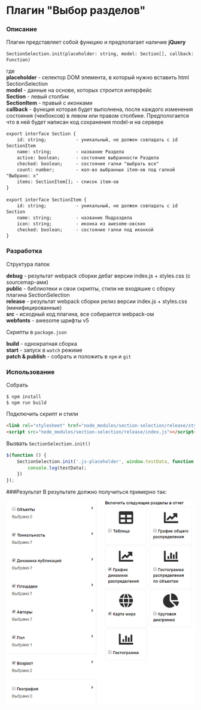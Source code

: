 # Плагин "Выбор разделов"

### Описание
Плагин представляет собой функцию и предполагает наличие **jQuery**
```
SectionSelection.init(placeholder: string, model: Section[], callback: Function)
```
где  
**placeholder** - селектор DOM элемента, в который нужно вставить html SectionSelection    
**model** - данные на основе, которых строится интерфейс  
**Section** - левый столбик  
**SectionItem** - правый с иконками  
**callback** - функция которая будет выполнена, после каждого изменения состояния (чекбоксов)
 в левом или правом столбике. Предпологается что в ней будет написан код сохранения model-и на сервере
   
```
export interface Section {
    id: string;           - уникальный, не должен совпадать с id SectionItem
    name: string;         - название Раздела
    active: boolean;      - состояние выбранности Раздела
    checked: boolean;     - состояние галки "выбрать все"
    count: number;        - кол-во выбранных item-ов под галкой "Выбрано: х" 
    items: SectionItem[]; - список item-ов
}

export interface SectionItem {
    id: string;           - уникальный, не должен совпадать с id Section
    name: string;         - название Подраздела
    icon: string;         - иконка из awesome-овских
    checked: boolean;     - состояние галки под иконкой
}
```

### Разработка

Структура папок

**debug** - результат webpack сборки дебаг версии index.js + styles.css (с sourcemap-ами)  
**public** - библиотеки и свои скрипты, стили не входяшие с сборку плагина SectionSelection  
**release** -  результат webpack сборки релиз версии index.js + styles.css (минифицированные)  
**src** - исходный код плагина, все собирается webpack-ом  
**webfonts** - awesome шрифты v5  

Скрипты в `package.json`  

**build** - однократная сборка  
**start** - запуск в `watch` режиме   
**patch & publish** - собрать и положить в `npm` и `git`    

### Использование 
Собрать 
```
$ npm install
$ npm run build
```  
Подключить скрипт и стили
```html
<link rel="stylesheet" href="node_modules/section-selection/release/styles.css">
<script src="node_modules/section-selection/release/index.js"></script>
```

Вызвать `SectionSelection.init()`
```javascript
$(function () {
    SectionSelection.init('.js-placeholder', window.testData, function (testData) {
        console.log(testData);
    })
});
```

###Результат
В результате должно получиться примерно так:

![alt пример результата](./result.png)